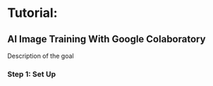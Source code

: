 ---
---
# Tutorial:  
## AI Image Training With Google Colaboratory  
Description of the goal
### Step 1: Set Up  
  